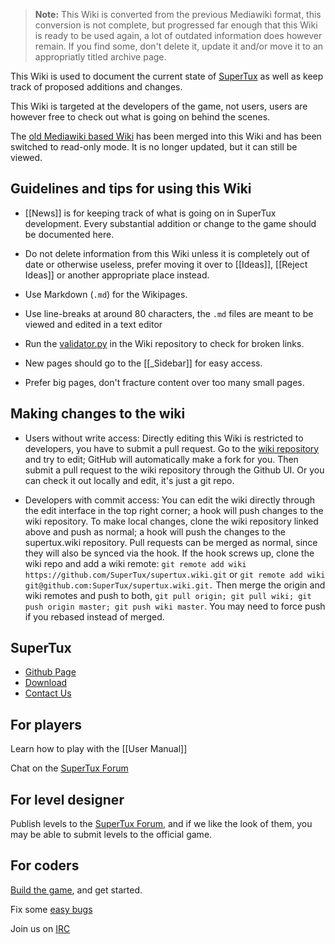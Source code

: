 > **Note:** This Wiki is converted from the previous Mediawiki format,
> this conversion is not complete, but progressed far enough that this
> Wiki is ready to be used again, a lot of outdated information does
> however remain. If you find some, don't delete it, update it and/or
> move it to an appropriatly titled archive page.

This Wiki is used to document the current state of
[SuperTux](https://www.supertux.org) as well as keep track of proposed
additions and changes.

This Wiki is targeted at the developers of the game, not users, users
are however free to check out what is going on behind the scenes.

The [old Mediawiki based Wiki](http://supertux.lethargik.org/wiki/Main_Page) has been merged
into this Wiki and has been switched to read-only mode. It is no
longer updated, but it can still be viewed.

Guidelines and tips for using this Wiki
---------------------------------------

* [[News]] is for keeping track of what is going on in SuperTux
  development. Every substantial addition or change to the game should
  be documented here.

* Do not delete information from this Wiki unless it is completely out
  of date or otherwise useless, prefer moving it over to [[Ideas]],
  [[Reject Ideas]] or another appropriate place instead.

* Use Markdown (`.md`) for the Wikipages.

* Use line-breaks at around 80 characters, the `.md` files are meant to
  be viewed and edited in a text editor

* Run the [validator.py](https://raw.githubusercontent.com/wiki/SuperTux/supertux/validator.py)
  in the Wiki repository to check for broken links.

* New pages should go to the [[_Sidebar]] for easy access.

* Prefer big pages, don't fracture content over too many small pages.

Making changes to the wiki
--------------------------

* Users without write access: Directly editing this Wiki is restricted to developers, you have to submit a pull request. Go to the [wiki repository](https://github.com/SuperTux/wiki) and try to edit; GitHub will automatically make a fork for you. Then submit a pull request to the wiki repository through the Github UI. Or you can check it out locally and edit, it's just a git repo.

* Developers with commit access: You can edit the wiki directly through the edit interface in the top right corner; a hook will push changes to the wiki repository. To make local changes, clone the wiki repository linked above and push as normal; a hook will push the changes to the supertux.wiki repository. Pull requests can be merged as normal, since they will also be synced via the hook. If the hook screws up, clone the wiki repo and add a wiki remote: `git remote add wiki https://github.com/SuperTux/supertux.wiki.git` or `git remote add wiki git@github.com:SuperTux/supertux.wiki.git.` Then merge the origin and wiki remotes and push to both, `git pull origin; git pull wiki; git push origin master; git push wiki master`. You may need to force push if you rebased instead of merged.




SuperTux
--------

* [Github Page](https://github.com/SuperTux/supertux)
* [Download](https://supertux.org/download.html)
* [Contact Us](https://www.supertux.org/contact.html)

For players
-----------

Learn how to play with the [[User Manual]]

Chat on the [SuperTux Forum](http://forum.freegamedev.net/viewforum.php?f=66&sid=7d271ca537028e81027e0b3cdab4f0ca)

For level designer
------------------

Publish levels to the [SuperTux Forum](http://forum.freegamedev.net/viewforum.php?f=66&sid=7d271ca537028e81027e0b3cdab4f0ca),
and if we like the look of them, you may be able to submit levels to the official game.

For coders
-----------

[Build the game](https://github.com/SuperTux/supertux/wiki/Building), and get started.

Fix some [easy bugs](https://github.com/SuperTux/supertux/issues?q=is%3Aopen+is%3Aissue+label%3Adifficulty%3Aeasy)

Join us on [IRC](https://github.com/SuperTux/supertux/wiki/IRC)
